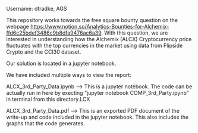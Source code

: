 Username: dtradke, AGS

This repository works towards the free square bounty question on the webpage https://www.notion.so/Analytics-Bounties-for-Alchemix-ffd6c25bdef3486c9b8dfa9476ac6a39. With this question, we are interested in understanding how the Alchemix (ALCX) Cryptocurrency price fluctuates with the top currencies in the market using data from Flipside Crypto and the CCI30 dataset.

Our solution is located in a jupyter notebook. 

We have included multiple ways to view the report:

ALCX_3rd_Party_Data.ipynb --> This is a jupyter notebook. The code can be actually run in here by execting "jupyter notebook COMP_3rd_Party.ipynb" in terminal from this directory.LCX

ALCX_3rd_Party_Data.pdf --> This is an exported PDF document of the write-up and code included in the jupyter notebook. This also includes the graphs that the code generates.
